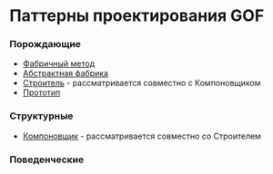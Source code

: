 # Паттерны проектирования GOF

### Порождающие

- [Фабричный метод](src/DesignPatterns/FactoryMethod)
- [Абстрактная фабрика](src/DesignPatterns/AbstractFactory)
- [Строитель](src/DesignPatterns/Builder) - рассматривается совместно с Компоновщиком
- [Прототип](src/DesignPatterns/Prototype)

### Структурные

- [Компоновщик](src/DesignPatterns/Builder) - рассматривается совместно со Строителем

### Поведенческие
